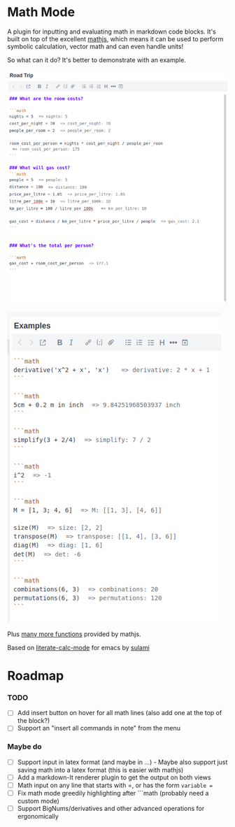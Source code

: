 # Math Mode
A plugin for inputting and evaluating math in markdown code blocks. It's built on top of the excellent [mathjs](https://mathjs.org/), which means it can be used to perform symbolic calculation, vector math and can even handle units!

So what can it do? It's better to demonstrate with an example.

![Screenshot of using math mode to plan a road trip](./assets/road_trip.png)

![Screenshot of math mode examples](./assets/examples.png)

Plus [many more functions](https://mathjs.org/docs/reference/functions.html) provided by mathjs.

Based on [literate-calc-mode](https://github.com/sulami/literate-calc-mode.el) for emacs by [sulami](https://github.com/sulami)

# Roadmap
### TODO
- [ ] Add insert button on hover for all math lines (also add one at the top of the block?)
- [ ] Support an "insert all commands in note" from the menu

### Maybe do
- [ ] Support input in latex format (and maybe in $...$)
		- Maybe also support just saving math into a latex format (this is easier with mathjs)
- [ ] Add a markdown-It renderer plugin to get the output on both views
- [ ] Math input on any line that starts with =, or has the form `variable =`
- [ ] Fix math mode greedily highlighting after \`\`\`math (probably need a custom mode)
- [ ] Support BigNums/derivatives and other advanced operations for ergonomically
